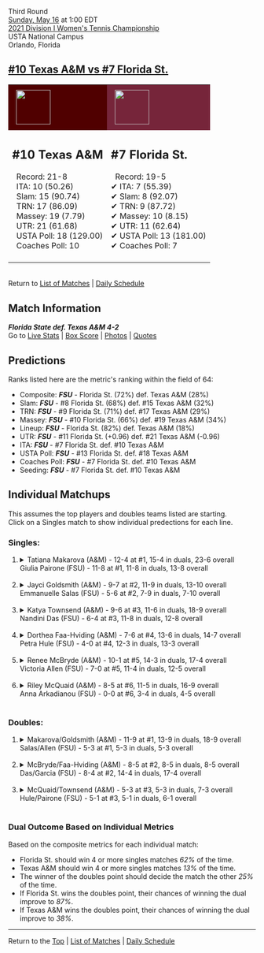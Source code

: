 Third Round[](#top)<a name="top"></a>  
[Sunday, May 16](../../schedule/05-16.md) at 1:00 EDT  
[2021 Division I Women's Tennis Championship](../index.md)  
USTA National Campus  
Orlando, Florida  
## [#10 Texas A&M vs #7 Florida St.](https://www.ncaa.com/game/5833701)  

<table><tr style="background-color: #d9d9d9 !important"><td style="background-color: #500000 !important"><img src="https://www.ncaa.com/sites/default/files/images/logos/schools/t/texas-am.70.png" width="70" height="70" style="padding: 8px;" /></td><td style="background-color: #76253A !important"><img src="https://www.ncaa.com/sites/default/files/images/logos/schools/f/florida-st.70.png" width="70" height="70" style="padding: 8px;" /></td></tr><tr>
<td>  

<h2>#10 Texas A&M</h2>  
&nbsp; Record: 21-8<br>  
&nbsp; ITA: 10 (50.26)<br>  
&nbsp; Slam: 15 (90.74)<br>  
&nbsp; TRN: 17 (86.09)<br>  
&nbsp; Massey: 19 (7.79)<br>  
&nbsp; UTR: 21 (61.68)<br>  
&nbsp; USTA Poll: 18 (129.00)<br>  
&nbsp; Coaches Poll: 10<br>  
<br>  

</td>
<td>  

<h2>#7 Florida St.</h2>  
&nbsp; Record: 19-5<br>  
&#10004; ITA: 7 (55.39)<br>  
&#10004; Slam: 8 (92.07)<br>  
&#10004; TRN: 9 (87.72)<br>  
&#10004; Massey: 10 (8.15)<br>  
&#10004; UTR: 11 (62.64)<br>  
&#10004; USTA Poll: 13 (181.00)<br>  
&#10004; Coaches Poll: 7<br>  
<br>  

</td>
</tr></table>  


<br>Return to [List of Matches](../index.md) &#124; [Daily Schedule](../../schedule/05-16.md)

## Match Information  
***Florida State def. Texas A&M 4-2***  
Go to [Live Stats](http://scores.tennisticker.de/usa/ustanc/conf/league/sb.html?tournid=769&clubid=241-297&cn1=Florida%20State&cn2=Texas%20A%26M&ci1=241&ci2=297&lid=83) | [Box Score](https://www.ustanationalcampus.com/content/dam/nationalcampus/collegiate/ncaa2021/pdf/W16FSUTAM.pdf) | [Photos](https://www.ustanationalcampus.com/en/home/news/2021-womens-round-of-16-1-pm-photos.html) | [Quotes](https://www.ustanationalcampus.com/content/dam/nationalcampus/collegiate/ncaa2021/pdf/W16FSUTAMUQuotes.pdf)  

## Predictions  

Ranks listed here are the metric's ranking within the field of 64:  
- Composite: ***FSU*** - Florida St. (72%) def. Texas A&M (28%)  
- Slam: ***FSU*** - #8 Florida St. (68%) def. #15 Texas A&M (32%)  
- TRN: ***FSU*** - #9 Florida St. (71%) def. #17 Texas A&M (29%)  
- Massey: ***FSU*** - #10 Florida St. (66%) def. #19 Texas A&M (34%)  
- Lineup: ***FSU*** - Florida St. (82%) def. Texas A&M (18%)  
- UTR: ***FSU*** - #11 Florida St. (+0.96) def. #21 Texas A&M (-0.96)  
- ITA: ***FSU*** - #7 Florida St. def. #10 Texas A&M  
- USTA Poll: ***FSU*** - #13 Florida St. def. #18 Texas A&M  
- Coaches Poll: ***FSU*** - #7 Florida St. def. #10 Texas A&M  
- Seeding: ***FSU*** - #7 Florida St. def. #10 Texas A&M  

## Individual Matchups  
This assumes the top players and doubles teams listed are starting.  
Click on a Singles match to show individual predections for each line.  

### Singles:  

<ol>
<li><details>
<summary markdown="span">Tatiana Makarova (A&M) - 12-4 at #1, 15-4 in duals, 23-6 overall<br>Giulia Pairone (FSU) - 11-8 at #1, 11-8 in duals, 13-8 overall</summary>
<h4>Predictions</h4><ul>
<li>Composite: <b><i>FSU</i></b> - Pairone (54%) def. Makarova (46%)</li>  
<li>Slam: <b><i>FSU</i></b> - Pairone (67%) def. Makarova (33%)</li>  
<li>TRN: <b><i>FSU</i></b> - Pairone (57%) def. Makarova (43%)</li>  
<li>Massey: <b><i>FSU</i></b> - Pairone (55%) def. Makarova (45%)</li>  
<li>UTR: <b><i>A&M</i></b> - Makarova (61%) def. Pairone (39%)</li>  
<li>ITA: <b><i>FSU</i></b> - Pairone (30.67) def. Makarova (21.86)</li>  
</ul>
</details>&nbsp;</li>
<li><details>
<summary markdown="span">Jayci Goldsmith (A&M) - 9-7 at #2, 11-9 in duals, 13-10 overall<br>Emmanuelle Salas (FSU) - 5-6 at #2, 7-9 in duals, 7-10 overall</summary>
<h4>Predictions</h4><ul>
<li>Composite: <b><i>FSU</i></b> - Salas (53%) def. Goldsmith (47%)</li>  
<li>Slam: <b><i>A&M</i></b> - Goldsmith (58%) def. Salas (42%)</li>  
<li>TRN: <b><i>A&M</i></b> - Goldsmith (54%) def. Salas (46%)</li>  
<li>Massey: <b><i>FSU</i></b> - Salas (53%) def. Goldsmith (47%)</li>  
<li>UTR: <b><i>FSU</i></b> - Salas (73%) def. Goldsmith (27%)</li>  
<li>ITA: <b><i>FSU</i></b> - Salas (14.35) def. Goldsmith (3.03)</li>  
</ul>
</details>&nbsp;</li>
<li><details>
<summary markdown="span">Katya Townsend (A&M) - 9-6 at #3, 11-6 in duals, 18-9 overall<br>Nandini Das (FSU) - 6-4 at #3, 11-8 in duals, 12-8 overall</summary>
<h4>Predictions</h4><ul>
<li>Composite: <b><i>A&M</i></b> - Townsend (53%) def. Das (47%)</li>  
<li>Slam: <b><i>FSU</i></b> - Das (51%) def. Townsend (49%)</li>  
<li>TRN: <b><i>A&M</i></b> - Townsend (54%) def. Das (46%)</li>  
<li>Massey: <b><i>FSU</i></b> - Das (51%) def. Townsend (49%)</li>  
<li>UTR: <b><i>A&M</i></b> - Townsend (63%) def. Das (37%)</li>  
<li>ITA: <b><i>A&M</i></b> - Townsend (3.71) def. Das (2.52)</li>  
</ul>
</details>&nbsp;</li>
<li><details>
<summary markdown="span">Dorthea Faa-Hviding (A&M) - 7-6 at #4, 13-6 in duals, 14-7 overall<br>Petra Hule (FSU) - 4-0 at #4, 12-3 in duals, 13-3 overall</summary>
<h4>Predictions</h4><ul>
<li>Composite: <b><i>FSU</i></b> - Hule (77%) def. Faa-Hviding (23%)</li>  
<li>Slam: <b><i>FSU</i></b> - Hule (74%) def. Faa-Hviding (26%)</li>  
<li>TRN: <b><i>FSU</i></b> - Hule (81%) def. Faa-Hviding (19%)</li>  
<li>Massey: <b><i>FSU</i></b> - Hule (76%) def. Faa-Hviding (24%)</li>  
<li>UTR: <b><i>FSU</i></b> - Hule (75%) def. Faa-Hviding (25%)</li>  
<li>ITA: <b><i>FSU</i></b> - Hule (3.24) def. Faa-Hviding (1.87)</li>  
</ul>
</details>&nbsp;</li>
<li><details>
<summary markdown="span">Renee McBryde (A&M) - 10-1 at #5, 14-3 in duals, 17-4 overall<br>Victoria Allen (FSU) - 7-0 at #5, 11-4 in duals, 12-5 overall</summary>
<h4>Predictions</h4><ul>
<li>Composite: <b><i>FSU</i></b> - Allen (76%) def. McBryde (24%)</li>  
<li>Slam: <b><i>FSU</i></b> - Allen (78%) def. McBryde (22%)</li>  
<li>TRN: <b><i>FSU</i></b> - Allen (77%) def. McBryde (23%)</li>  
<li>Massey: <b><i>FSU</i></b> - Allen (72%) def. McBryde (28%)</li>  
<li>UTR: <b><i>FSU</i></b> - Allen (77%) def. McBryde (23%)</li>  
<li>ITA: <b><i>FSU</i></b> - Allen (2.90) def. McBryde (2.44)</li>  
</ul>
</details>&nbsp;</li>
<li><details>
<summary markdown="span">Riley McQuaid (A&M) - 8-5 at #6, 11-5 in duals, 16-9 overall<br>Anna Arkadianou (FSU) - 0-0 at #6, 3-4 in duals, 4-5 overall</summary>
<h4>Predictions</h4><ul>
<li>Composite: <b><i>FSU</i></b> - Arkadianou (74%) def. McQuaid (26%)</li>  
<li>Slam: <b><i>FSU</i></b> - Arkadianou (75%) def. McQuaid (25%)</li>  
<li>TRN: <b><i>FSU</i></b> - Arkadianou (73%) def. McQuaid (27%)</li>  
<li>Massey: <b><i>FSU</i></b> - Arkadianou (69%) def. McQuaid (31%)</li>  
<li>UTR: <b><i>FSU</i></b> - Arkadianou (77%) def. McQuaid (23%)</li>  
<li>ITA: <b><i>FSU</i></b> - # Arkadianou def. McQuaid (2.12)</li>  
</ul>
</details>&nbsp;</li>
</ol>

### Doubles:  

<ol>
<li><details>
<summary markdown="span">Makarova/Goldsmith (A&M) - 11-9 at #1, 13-9 in duals, 18-9 overall<br>Salas/Allen (FSU) - 5-3 at #1, 5-3 in duals, 5-3 overall</summary>
<br>Sorry, we don't have any metrics for this match
</details>&nbsp;</li>
<li><details>
<summary markdown="span">McBryde/Faa-Hviding (A&M) - 8-5 at #2, 8-5 in duals, 8-5 overall<br>Das/Garcia (FSU) - 8-4 at #2, 14-4 in duals, 17-4 overall</summary>
<br>Sorry, we don't have any metrics for this match
</details>&nbsp;</li>
<li><details>
<summary markdown="span">McQuaid/Townsend (A&M) - 5-3 at #3, 5-3 in duals, 7-3 overall<br>Hule/Pairone (FSU) - 5-1 at #3, 5-1 in duals, 6-1 overall</summary>
<br>Sorry, we don't have any metrics for this match
</details>&nbsp;</li>
</ol>

### Dual Outcome Based on Individual Metrics  
  
Based on the composite metrics for each individual match:  
- Florida St. should win 4 or more singles matches *62%* of the time.  
- Texas A&M should win 4 or more singles matches *13%* of the time.  
- The winner of the doubles point should decide the match the other *25%* of the time.  
- If Florida St. wins the doubles point, their chances of winning the dual improve to *87%*.  
- If Texas A&M wins the doubles point, their chances of winning the dual improve to *38%*.  
  
------

Return to the [Top](#top) &#124; [List of Matches](../index.md) &#124; [Daily Schedule](../../schedule/05-16.md)  
